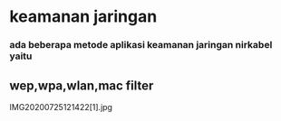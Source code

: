 # keamanan jaringan
### ada beberapa metode aplikasi keamanan jaringan nirkabel yaitu 
## wep,wpa,wlan,mac filter

IMG20200725121422[1].jpg
